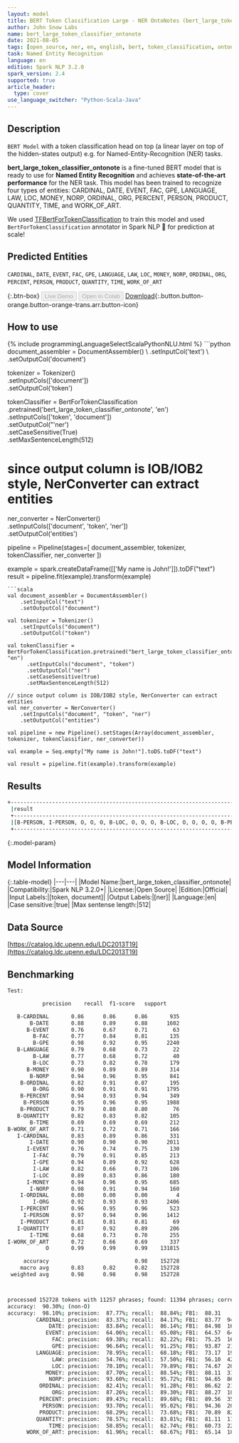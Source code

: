 ```yaml
---
layout: model
title: BERT Token Classification Large - NER OntoNotes (bert_large_token_classifier_ontonote)
author: John Snow Labs
name: bert_large_token_classifier_ontonote
date: 2021-08-05
tags: [open_source, ner, en, english, bert, token_classification, ontonotes, large]
task: Named Entity Recognition
language: en
edition: Spark NLP 3.2.0
spark_version: 2.4
supported: true
article_header:
  type: cover
use_language_switcher: "Python-Scala-Java"
---
```


## Description

`BERT Model` with a token classification head on top (a linear layer on top of the hidden-states output) e.g. for Named-Entity-Recognition (NER) tasks.


**bert_large_token_classifier_ontonote** is a fine-tuned BERT model that is ready to use for **Named Entity Recognition** and achieves **state-of-the-art performance** for the NER task. This model has been trained to recognize four types of entities: CARDINAL, DATE, EVENT, FAC, GPE, LANGUAGE, LAW, LOC, MONEY, NORP, ORDINAL, ORG, PERCENT, PERSON, PRODUCT, QUANTITY, TIME, and WORK_OF_ART.

We used [TFBertForTokenClassification](https://huggingface.co/transformers/model_doc/bert.html#tfbertfortokenclassification) to train this model and used `BertForTokenClassification` annotator in Spark NLP 🚀 for prediction at scale!

## Predicted Entities

`CARDINAL`, `DATE`, `EVENT`, `FAC`, `GPE`, `LANGUAGE`, `LAW`, `LOC`, `MONEY`, `NORP`, `ORDINAL`, `ORG`, `PERCENT`, `PERSON`, `PRODUCT`, `QUANTITY`, `TIME`, `WORK_OF_ART`

{:.btn-box}
<button class="button button-orange" disabled>Live Demo</button>
<button class="button button-orange" disabled>Open in Colab</button>
[Download](https://s3.amazonaws.com/auxdata.johnsnowlabs.com/public/models/bert_large_token_classifier_ontonote_en_3.2.0_2.4_1628176479421.zip){:.button.button-orange.button-orange-trans.arr.button-icon}

## How to use



<div class="tabs-box" markdown="1">
{% include programmingLanguageSelectScalaPythonNLU.html %}
```python
document_assembler = DocumentAssembler() \
    .setInputCol('text') \
    .setOutputCol('document')

tokenizer = Tokenizer() \
    .setInputCols(['document']) \
    .setOutputCol('token')

tokenClassifier = BertForTokenClassification \
      .pretrained('bert_large_token_classifier_ontonote', 'en') \
      .setInputCols(['token', 'document']) \
      .setOutputCol("'ner') \
      .setCaseSensitive(True) \
      .setMaxSentenceLength(512)

# since output column is IOB/IOB2 style, NerConverter can extract entities
ner_converter = NerConverter() \
    .setInputCols(['document', 'token', 'ner']) \
    .setOutputCol('entities')

pipeline = Pipeline(stages=[
    document_assembler, 
    tokenizer,
    tokenClassifier,
    ner_converter
])

example = spark.createDataFrame([['My name is John!']]).toDF("text")
result = pipeline.fit(example).transform(example)
```
```scala
val document_assembler = DocumentAssembler() 
    .setInputCol("text") 
    .setOutputCol("document")

val tokenizer = Tokenizer() 
    .setInputCols("document") 
    .setOutputCol("token")

val tokenClassifier = BertForTokenClassification.pretrained("bert_large_token_classifier_ontonote", "en")
      .setInputCols("document", "token")
      .setOutputCol("ner")
      .setCaseSensitive(true)
      .setMaxSentenceLength(512)

// since output column is IOB/IOB2 style, NerConverter can extract entities
val ner_converter = NerConverter() 
    .setInputCols("document", "token", "ner") 
    .setOutputCol("entities")

val pipeline = new Pipeline().setStages(Array(document_assembler, tokenizer, tokenClassifier, ner_converter))

val example = Seq.empty["My name is John!"].toDS.toDF("text")

val result = pipeline.fit(example).transform(example)
```
</div>

## Results

```bash
+------------------------------------------------------------------------------------+
 |result                                                                              |
 +------------------------------------------------------------------------------------+
 |[B-PERSON, I-PERSON, O, O, O, B-LOC, O, O, O, B-LOC, O, O, O, O, B-PERSON, O, O, O, O, B-LOC]|
 +------------------------------------------------------------------------------------+
```

{:.model-param}
## Model Information

{:.table-model}
|---|---|
|Model Name:|bert_large_token_classifier_ontonote|
|Compatibility:|Spark NLP 3.2.0+|
|License:|Open Source|
|Edition:|Official|
|Input Labels:|[token, document]|
|Output Labels:|[ner]|
|Language:|en|
|Case sensitive:|true|
|Max sentense length:|512|

## Data Source

[https://catalog.ldc.upenn.edu/LDC2013T19](https://catalog.ldc.upenn.edu/LDC2013T19)

## Benchmarking

```bash
Test:

           precision    recall  f1-score   support

   B-CARDINAL       0.86      0.86      0.86       935
       B-DATE       0.88      0.89      0.88      1602
      B-EVENT       0.76      0.67      0.71        63
        B-FAC       0.77      0.84      0.81       135
        B-GPE       0.98      0.92      0.95      2240
   B-LANGUAGE       0.79      0.68      0.73        22
        B-LAW       0.77      0.68      0.72        40
        B-LOC       0.73      0.82      0.78       179
      B-MONEY       0.90      0.89      0.89       314
       B-NORP       0.94      0.96      0.95       841
    B-ORDINAL       0.82      0.91      0.87       195
        B-ORG       0.90      0.91      0.91      1795
    B-PERCENT       0.94      0.93      0.94       349
     B-PERSON       0.95      0.96      0.95      1988
    B-PRODUCT       0.79      0.80      0.80        76
   B-QUANTITY       0.82      0.83      0.82       105
       B-TIME       0.69      0.69      0.69       212
B-WORK_OF_ART       0.71      0.72      0.71       166
   I-CARDINAL       0.83      0.89      0.86       331
       I-DATE       0.90      0.90      0.90      2011
      I-EVENT       0.76      0.74      0.75       130
        I-FAC       0.79      0.91      0.85       213
        I-GPE       0.94      0.89      0.92       628
        I-LAW       0.82      0.66      0.73       106
        I-LOC       0.89      0.83      0.86       180
      I-MONEY       0.94      0.96      0.95       685
       I-NORP       0.98      0.91      0.94       160
    I-ORDINAL       0.00      0.00      0.00         4
        I-ORG       0.92      0.93      0.93      2406
    I-PERCENT       0.96      0.95      0.96       523
     I-PERSON       0.97      0.94      0.96      1412
    I-PRODUCT       0.81      0.81      0.81        69
   I-QUANTITY       0.87      0.92      0.89       206
       I-TIME       0.68      0.73      0.70       255
I-WORK_OF_ART       0.72      0.66      0.69       337
            O       0.99      0.99      0.99    131815

     accuracy                           0.98    152728
    macro avg       0.83      0.82      0.82    152728
 weighted avg       0.98      0.98      0.98    152728



processed 152728 tokens with 11257 phrases; found: 11394 phrases; correct: 10001.
accuracy:  90.30%; (non-O)
accuracy:  98.10%; precision:  87.77%; recall:  88.84%; FB1:  88.31
         CARDINAL: precision:  83.37%; recall:  84.17%; FB1:  83.77  944
             DATE: precision:  83.84%; recall:  86.14%; FB1:  84.98  1646
            EVENT: precision:  64.06%; recall:  65.08%; FB1:  64.57  64
              FAC: precision:  69.38%; recall:  82.22%; FB1:  75.25  160
              GPE: precision:  96.64%; recall:  91.25%; FB1:  93.87  2115
         LANGUAGE: precision:  78.95%; recall:  68.18%; FB1:  73.17  19
              LAW: precision:  54.76%; recall:  57.50%; FB1:  56.10  42
              LOC: precision:  70.10%; recall:  79.89%; FB1:  74.67  204
            MONEY: precision:  87.70%; recall:  88.54%; FB1:  88.11  317
             NORP: precision:  93.60%; recall:  95.72%; FB1:  94.65  860
          ORDINAL: precision:  82.41%; recall:  91.28%; FB1:  86.62  216
              ORG: precision:  87.26%; recall:  89.30%; FB1:  88.27  1837
          PERCENT: precision:  89.43%; recall:  89.68%; FB1:  89.56  350
           PERSON: precision:  93.70%; recall:  95.02%; FB1:  94.36  2016
          PRODUCT: precision:  68.29%; recall:  73.68%; FB1:  70.89  82
         QUANTITY: precision:  78.57%; recall:  83.81%; FB1:  81.11  112
             TIME: precision:  58.85%; recall:  62.74%; FB1:  60.73  226
      WORK_OF_ART: precision:  61.96%; recall:  68.67%; FB1:  65.14  184
```